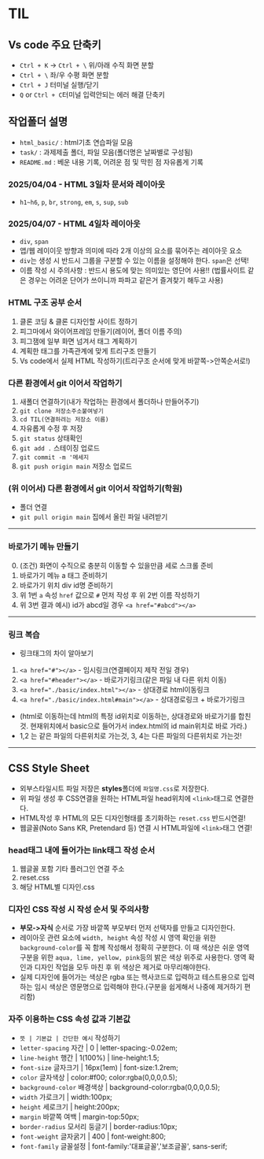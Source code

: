 # TIL
## Vs code 주요 단축키
* `Ctrl + K` -> `Ctrl + \` 위/아래 수직 화면 분할
* `Ctrl + \` 좌/우 수평 화면 분할
* `Ctrl + J` 터미널 실행/닫기
* `Q` or `Ctrl + C`터미널 입력안되는 에러 해결 단축키
## 작업폴더 설명
* `html_basic/` : html기초 연습파일 모음
* `task/` : 과제제출 폴더, 파일 모음(폴더명은 날짜별로 구성됨)
* `README.md` : 베운 내용 기록, 어려운 점 및 막힌 점 자유롭게 기록
### 2025/04/04 - HTML 3일차 문서와 레이아웃
* `h1~h6`, `p`, `br`, `strong`, `em`, `s`, `sup`, `sub`
### 2025/04/07 - HTML 4일차 레이아웃
* `div`, `span`
* 앱/웹 레이이웃 방향과 의미에 따라 2개 이상의 요소를 묶어주는 레이아웃 요소
* `div`는 생성 시 반드시 그룹을 구분할 수 있는 이름을 설정해야 한다. `span`은 선택!
* 이름 작성 시 주의사항 : 반드시 용도에 맞는 의미있는 영단어 사용!!
(법률사이트 같은 경우는 어려운 단어가 쓰이니까 파파고 같은거 즐겨찾기 해두고 사용)
### HTML 구조 공부 순서
1. 클론 코딩 & 클론 디자인할 사이트 정하기
2. 피그마에서 와이어프레임 만들기(레이어, 폴더 이름 주의)
3. 피그잼에 일부 화면 넘겨서 태그 계획하기
4. 계획한 태그를 가족관계에 맞게 트리구조 만들기
5. Vs code에서 실제 HTML 작성하기(트리구조 순서에 맞게 바깥쪽->안쪽순서로!)
### 다른 환경에서 git 이어서 작업하기
1. 새폴더 연결하기(내가 작업하는 환경에서 폴더하나 만들어주기)
2. `git clone 저장소주소붙여넣기`
3. `cd TIL(연결하려는 저장소 이름)`
4. 자유롭게 수정 후 저장
5. `git status` 상태확인
6. `git add .` 스테이징 업로드
7. `git commit -m '메세지`
8. `git push origin main` 저장소 업로드
### (위 이어서) 다른 환경에서 git 이어서 작업하기(학원)
* 폴더 연결
* `git pull origin main` 집에서 올린 파일 내려받기
-----
### 바로가기 메뉴 만들기
0. (조건) 화면이 수직으로 충분히 이동할 수 있을만큼 세로 스크롤 준비
1. 바로가기 메뉴 a 태그 준비하기
2. 바로가기 위치 div id명 준비하기
3. 위 1번 `a` 속성 `href` 값으로 `#` 먼저 작성 후 위 2번 이름 작성하기
4. 위 3번 결과 예시) id가 abcd일 경우 `<a href="#abcd"></a>`
----
### 링크 복습
* 링크태그의 차이 알아보기
1. `<a href="#"></a>` - 임시링크(연결페이지 제작 전일 경우)
2. `<a href="#header"></a>` - 바로가기링크(같은 파일 내 다른 위치 이동)
3. `<a href="./basic/index.html"></a>` - 상대경로 html이동링크
4. `<a href="./basic/index.html#main"></a>` - 상대경로링크 + 바로가기링크
* (html로 이동하는데 html의 특정 id위치로 이동하는, 상대경로와 바로가기를 합친것. 현재위치에서 basic으로 들어가서 index.html의 id main위치로 바로 가라.)
* 1,2 는 같은 파일의 다른위치로 가는것, 3, 4는 다른 파일의 다른위치로 가는것!
----
## CSS Style Sheet
* 외부스타일시트 파일 저장은 **styles**폴더에 `파일명.css`로 저장한다.
* 위 파일 생성 후 CSS연결을 원하는 HTML파일 head위치에 `<link>`태그로 연결한다.
* HTML작성 후 HTML의 모든 디자인형태를 초기화하는 `reset.css` 반드시연결!
* 웹글꼴(Noto Sans KR, Pretendard 등) 연결 시 HTML파일에 `<link>`태그 연결!
### head태그 내에 들어가는 link태그 작성 순서<!-- 위쪽에서 아래로 가는 순서 -->
1. 웹글꼴 포함 기타 플러그인 연결 주소<!-- 앞으로 가져올 것들 다 여기에 써야함 -->
2. reset.css
3. 해당 HTML별 디자인.css
### 디자인 CSS 작성 시 작성 순서 및 주의사항
* **부모->자식** 순서로 가장 바깥쪽 부모부터 먼저 선택자를 만들고 디자인한다.
* 레이아웃 관련 요소에 `width, height` 속성 작성 시 영역 확인을 위한 `background-color`를 꼭 함께 작성해서 정확히 구분한다. 이 때 색상은 쉬운 영역 구분을 위한 `aqua, lime, yellow, pink`등의 밝은 색상 위주로 사용한다. 영역 확인과 디자인 작업을 모두 마친 후 위 색상은 제거로 마무리해야한다.
* 실제 디자인에 들어가는 색상은 rgba 또는 헥사코드로 입력하고 테스트용으로 입력하는 임시 색상은 영문명으로 입력해야 한다.(구분을 쉽게해서 나중에 제거하기 편리함)
### 자주 이용하는 CSS 속성 값과 기본값
* `뜻 | 기본값 | 간단한 예시` 작성하기
* `letter-spacing` 자간 | 0 | letter-spacing:-0.02em;
* `line-height` 행간 | 1(100%) | line-height:1.5;
* `font-size` 글자크기 | 16px(1em) | font-size:1.2rem;
* `color` 글자색상 | color:#f00; color:rgba(0,0,0,0.5);
* `background-color` 배경색상 | background-color:rgba(0,0,0,0.5);
* `width` 가로크기 | width:100px;
* `height` 세로크기 | height:200px;
* `margin` 바깥쪽 여백 | margin-top:50px;
* `border-radius` 모서리 둥글기 | border-radius:10px;
* `font-weight` 글자굵기 | 400 | font-weight:800;
* `font-family` 글꼴설정 | font-family:'대표글꼴','보조글꼴', sans-serif;